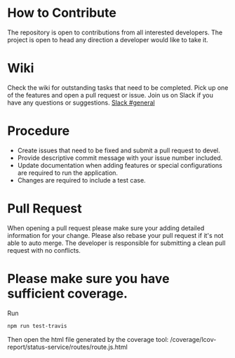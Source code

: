 # How to Contribute
The repository is open to contributions from all interested developers. The project is open to head any direction a developer would like to take it.

# Wiki
Check the wiki for outstanding tasks that need to be completed. Pick up one of the features and open a pull request or issue. Join us on Slack if you have any questions or suggestions. [Slack #general](http://slack-invite.cfapps.io)

# Procedure
+ Create issues that need to be fixed and submit a pull request to devel.
+ Provide descriptive commit message with your issue number included.
+ Update documentation when adding features or special configurations are required to run the application.
+ Changes are required to include a test case.

# Pull Request
When opening a pull request please make sure your adding detailed information for your change. Please also rebase your pull request if it's not able to auto merge. The developer is responsible for submitting a clean pull request with no conflicts.

# Please make sure you have sufficient coverage.
Run
```bash
npm run test-travis
```
Then open the html file generated by the coverage tool:
<Your dir>/coverage/lcov-report/status-service/routes/route.js.html
